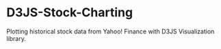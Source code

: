 # D3JS-Stock-Charting
Plotting historical stock data from Yahoo! Finance with D3JS Visualization library.
